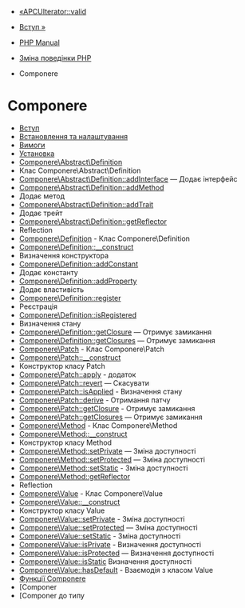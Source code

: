 - [«APCUIterator::valid](apcuiterator.valid.md)
- [Вступ »](intro.componere.md)

- [PHP Manual](index.md)
- [Зміна поведінки PHP](refs.basic.php.md)
- Componere

# Componere

- [Вступ](intro.componere.md)
- [Встановлення та налаштування](componere.setup.md)
- [Вимоги](componere.requirements.md)
- [Установка](componere.installation.md)
- [Componere\Abstract\Definition](class.componere-abstract-definition.md)
- Клас Componere\Abstract\Definition
- [Componere\Abstract\Definition::addInterface](componere-abstract-definition.addinterface.md)
— Додає інтерфейс
- [Componere\Abstract\Definition::addMethod](componere-abstract-definition.addmethod.md)
- Додає метод
- [Componere\Abstract\Definition::addTrait](componere-abstract-definition.addtrait.md)
- Додає трейт
- [Componere\Abstract\Definition::getReflector](componere-abstract-definition.getreflector.md)
- Reflection
- [Componere\Definition](class.componere-definition.md) - Клас
Componere\Definition
- [Componere\Definition::\_\_construct](componere-definition.construct.md)
- Визначення конструктора
- [Componere\Definition::addConstant](componere-definition.addconstant.md)
- Додає константу
- [Componere\Definition::addProperty](componere-definition.addproperty.md)
- Додає властивість
- [Componere\Definition::register](componere-definition.register.md)
- Реєстрація
- [Componere\Definition::isRegistered](componere-definition.isregistered.md)
- Визначення стану
- [Componere\Definition::getClosure](componere-definition.getclosure.md)
— Отримує замикання
- [Componere\Definition::getClosures](componere-definition.getclosures.md)
— Отримує замикання
- [Componere\Patch](class.componere-patch.md) - Клас
Componere\Patch
- [Componere\Patch::\_\_construct](componere-patch.construct.md)
- Конструктор класу Patch
- [Componere\Patch::apply](componere-patch.apply.md) -
додаток
- [Componere\Patch::revert](componere-patch.revert.md) — Скасувати
- [Componere\Patch::isApplied](componere-patch.isapplied.md) -
Визначення стану
- [Componere\Patch::derive](componere-patch.derive.md) -
Отримання патчу
- [Componere\Patch::getClosure](componere-patch.getclosure.md) -
Отримує замикання
- [Componere\Patch::getClosures](componere-patch.getclosures.md)
— Отримує замикання
- [Componere\Method](class.componere-method.md) - Клас
Componere\Method
- [Componere\Method::\_\_construct](componere-method.construct.md)
- Конструктор класу Method
- [Componere\Method::setPrivate](componere-method.setprivate.md)
— Зміна доступності
- [Componere\Method::setProtected](componere-method.setprotected.md)
— Зміна доступності
- [Componere\Method::setStatic](componere-method.setstatic.md) -
Зміна доступності
- [Componere\Method::getReflector](componere-method.getreflector.md)
- Reflection
- [Componere\Value](class.componere-value.md) - Клас
Componere\Value
- [Componere\Value::\_\_construct](componere-value.construct.md)
- Конструктор класу Value
- [Componere\Value::setPrivate](componere-value.setprivate.md) -
Зміна доступності
- [Componere\Value::setProtected](componere-value.setprotected.md)
— Зміна доступності
- [Componere\Value::setStatic](componere-value.setstatic.md) -
Зміна доступності
- [Componere\Value::isPrivate](componere-value.isprivate.md) -
Визначення доступності
- [Componere\Value::isProtected](componere-value.isprotected.md)
— Визначення доступності
- [Componere\Value::isStatic](componere-value.isstatic.md)
Визначення доступності
- [Componere\Value::hasDefault](componere-value.hasdefault.md) -
Взаємодія з класом Value
- [Функції Componere](reference.componere.md)
- [Componer
- [Componer
до типу
